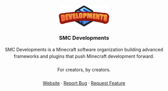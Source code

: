 <br />
<div align="center">
  <a href="https://www.smcdevelopments.com">
    <img src="images/logo.png" alt="Logo" width="auto" height="65">
  </a>

  <h3 align="center">SMC Developments</h3>

  <p align="center" style="max-width:600px; margin:auto; line-height:1.5;">
    SMC Developments is a Minecraft software organization building advanced frameworks and plugins that push Minecraft development forward.
    <br><br>For creators, by creators.
    <br><br>
    <a href="https://www.smcdevelopments.com">Website</a>
    &middot;
    <a href="https://www.smcdevelopments.com">Report Bug</a>
    &middot;
    <a href="https://www.smcdevelopments.com">Request Feature</a>
  </p>
</div>
